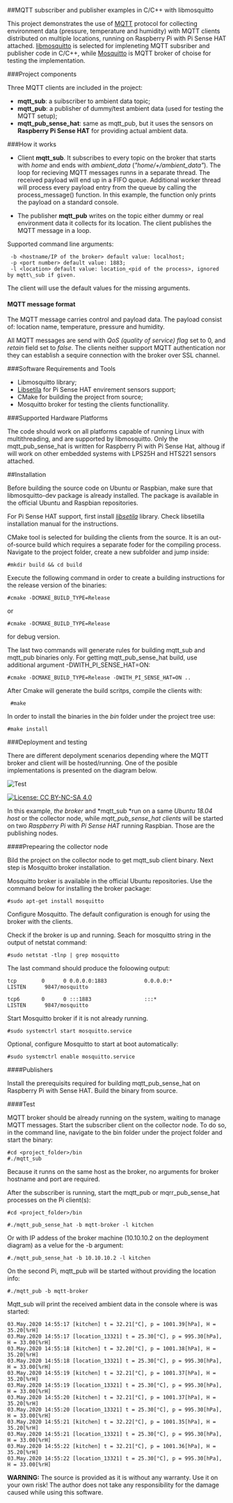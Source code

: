 ##MQTT subscriber and publisher examples in C/C++ with libmosquitto

This project demonstrates the use of [MQTT](http://mqtt.org) protocol for collecting environment data (pressure, temperature and humidity) with MQTT clients distributed on multiple locations, running on Raspberry Pi with Pi Sense HAT attached. [libmosquitto](https://mosquitto.org/) is selected for impleneting MQTT subsriber and publisher code in C/C++, while  [Mosquitto](https://mosquitto.org/) is MQTT broker of choise for testing the implementation.

###Project components

Three MQTT clients are included in the project:
 
- **mqtt\_sub**: a suibscriber to ambient data topic;
- **mqtt\_pub**: a publisher of dummy/test ambient data (used for testing the MQTT setup);
- **mqtt\_pub\_sense\_hat**: same as mqtt_pub, but it uses the sensors on **Raspberry Pi Sense HAT** for providing actual ambient data. 

###How it works

- Client **mqtt\_sub**. It subscribes to every topic on the broker that starts with *home* and ends with *ambient\_data* (*"home/+/ambient_data"*). The loop for recieving MQTT messages runns in a separate thread. The received payload will end up in a FIFO queue. Additional worker thread will process every payload entry from the queue by calling the process_message() function. In this example, the function only prints the payload on a standard console. 

- The publisher **mqtt\_pub** writes on the topic either dummy or real environment data it collects for its location. The client publishes the MQTT message in a loop.

Supported command line arguments:

     -b <hostname/IP of the broker> default value: localhost;
     -p <port number> default value: 1883;
     -l <location> default value: location_<pid of the process>, ignored by mqtt\_sub if given.

The client will use the default values for the missing arguments. 

#### MQTT message format

The MQTT message carries control and payload data. The payload consist of: location name, temperature, pressure and humidity. 

All MQTT messages are send with *QoS (quality of service) flag* set to 0, and *retain* field set to *false*.
The clients neither support MQTT authentication nor they can establish a sequire connection with the broker over SSL channel.

###Software Requirements  and Tools

 - Libmosquitto library;
 - [Libsetila](https://github.com/positronic57/libsetila) for Pi Sense HAT envirement sensors support;
 - CMake for building the project from source;
 - Mosquitto broker for testing the clients functionallity.
 
###Supported Hardware Platforms

The code should work on all platforms capable of running Linux with multithreading, and are supported by libmosquitto. 
Only the mqtt\_pub\_sense\_hat is written for Raspberry Pi with Pi Sense Hat, althoug if will work on other embedded systems with LPS25H and HTS221 sensors attached.

##Installation

Before building the source code on Ubuntu or Raspbian, make sure that libmosquitto-dev package is already installed. The package is available in the official Ubuntu and Raspbian repositories. 

For Pi Sense HAT support, first install *[libsetila](https://github.com/positronic57/libsetila)* library. Check libsetilla installation manual for the instructions.

CMake tool is selected for building the clients from the source. It is an out-of-source build which requires a 
separate foder for the compiling process. Navigate to the project folder, create a new subfolder and jump inside:

    #mkdir build && cd build

Execute the following command in order to create a building instructions for the release version of the binaries:

    #cmake -DCMAKE_BUILD_TYPE=Release

or

    #cmake -DCMAKE_BUILD_TYPE=Release

for debug version.

The last two commands will generate rules for building mqtt\_sub and mqtt\_pub binaries only. For getting mqtt_pub_sense_hat build, use additional argument -DWITH_PI_SENSE_HAT=ON:

    #cmake -DCMAKE_BUILD_TYPE=Release -DWITH_PI_SENSE_HAT=ON ..
    
 After Cmake will generate the build scritps, compile the clients with:
 
     #make
 
 In order to install the binaries in the *bin* folder under the project tree use:
 
    #make install


###Deployment and testing

There are different depolyment scenarios depending where the MQTT broker and client will be hosted/running. 
One of the posible implementations is presented on the diagram below.

![Test](doc/mqtt.png  "Test")

[![License: CC BY-NC-SA 4.0](https://img.shields.io/badge/License-CC%20BY--NC--SA%204.0-lightgrey.svg)](https://creativecommons.org/licenses/by-nc-sa/4.0/)

In this example, *the broker* and *mqtt_sub *run on a same *Ubuntu 18.04 host* or the collector node, while *mqtt\_pub\_sense\_hat clients* will be started on two *Raspberry Pi* with *Pi Sense HAT* running Raspbian. Those are the publishing nodes.

####Prepearing the collector node

Bild the project on the collector node to get mqtt\_sub client binary. Next step is Mosquitto broker installation.

Mosquitto broker is available in the official Ubuntu repositories. Use the command below for installing the broker package:

    #sudo apt-get install mosquitto

Configure Mosquitto. The default configuration is enough for using the broker with the clients.

Check if the broker is up and running. Seach for mosquitto string in the output of netstat command:

    #sudo netstat -tlnp | grep mosquitto
		  
The last command should produce the foloowing output:
		
    tcp        0      0 0.0.0.0:1883            0.0.0.0:*               LISTEN      9847/mosquitto
		
    tcp6       0      0 :::1883                 :::*                    LISTEN      9847/mosquitto
	
Start Mosquitto broker if it is not already running.

    #sudo systemctrl start mosquitto.service

Optional, configure Mosquitto to start at boot automatically:

    #sudo systemctrl enable mosquitto.service


####Publishers

Install the prerequisits required for building mqtt\_pub\_sense\_hat on Raspberry Pi with Sense HAT. Build the binary from source.


####Test

MQTT broker should be already running on the system, waiting to manage MQTT messages. Start the subscriber client on the collector node.  To do so, in the command line, navigate to the bin folder under the project folder and start the binary:

    #cd <project_folder>/bin
    #./mqtt_sub

Because it runns on the same host as the broker, no arguments for broker hostname and port are required. 

After the subscriber is running, start the mqtt\_pub or mqrr\_pub\_sense\_hat processes on the Pi client(s):

    #cd <project_folder>/bin
    
    #./mqtt_pub_sense_hat -b mqtt-broker -l kitchen

Or with IP addess of the broker machine (10.10.10.2 on the deployment diagram) as a velue for the -b argument:

    #./mqtt_pub_sense_hat -b 10.10.10.2 -l kitchen

On the second Pi, mqtt_pub will be started without providing the location info:

    #./mqtt_pub -b mqtt-broker
    
Mqtt\_sub will print the received ambient data in the console where is was started:

    03.May.2020 14:55:17 [kitchen] t = 32.21[°C], p = 1001.39[hPa], H = 35.20[%rH]
    03.May.2020 14:55:17 [location_13321] t = 25.30[°C], p = 995.30[hPa], H = 33.00[%rH]
    03.May.2020 14:55:18 [kitchen] t = 32.20[°C], p = 1001.38[hPa], H = 35.20[%rH]
    03.May.2020 14:55:18 [location_13321] t = 25.30[°C], p = 995.30[hPa], H = 33.00[%rH]
    03.May.2020 14:55:19 [kitchen] t = 32.21[°C], p = 1001.37[hPa], H = 35.20[%rH]
    03.May.2020 14:55:19 [location_13321] t = 25.30[°C], p = 995.30[hPa], H = 33.00[%rH]
    03.May.2020 14:55:20 [kitchen] t = 32.21[°C], p = 1001.37[hPa], H = 35.20[%rH]
    03.May.2020 14:55:20 [location_13321] t = 25.30[°C], p = 995.30[hPa], H = 33.00[%rH]
    03.May.2020 14:55:21 [kitchen] t = 32.22[°C], p = 1001.35[hPa], H = 35.20[%rH]
    03.May.2020 14:55:21 [location_13321] t = 25.30[°C], p = 995.30[hPa], H = 33.00[%rH]
    03.May.2020 14:55:22 [kitchen] t = 32.21[°C], p = 1001.36[hPa], H = 35.20[%rH]
    03.May.2020 14:55:22 [location_13321] t = 25.30[°C], p = 995.30[hPa], H = 33.00[%rH]

 
**WARNING:** 
The source is provided as it is without any warranty. Use it on your own risk!
The author does not take any responsibility for the damage caused while using this software.

